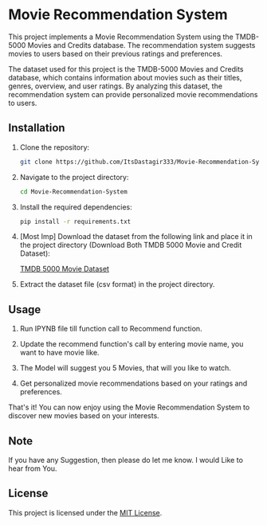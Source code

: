 # Movie Recommendation System

This project implements a Movie Recommendation System using the TMDB-5000 Movies and Credits database. The recommendation system suggests movies to users based on their previous ratings and preferences.

The dataset used for this project is the TMDB-5000 Movies and Credits database, which contains information about movies such as their titles, genres, overview, and user ratings. By analyzing this dataset, the recommendation system can provide personalized movie recommendations to users.

## Installation

1. Clone the repository:

   ```bash
   git clone https://github.com/ItsDastagir333/Movie-Recommendation-System.git
   ```

2. Navigate to the project directory:

   ```bash
   cd Movie-Recommendation-System
   ```

3. Install the required dependencies:

   ```bash
   pip install -r requirements.txt
   ```

4. [Most Imp] Download the dataset from the following link and place it in the project directory
  (Download Both TMDB 5000 Movie and Credit Dataset):

   [TMDB 5000 Movie Dataset](https://www.kaggle.com/tmdb/tmdb-movie-metadata)

5. Extract the dataset file (csv format) in the project directory.

## Usage

1. Run IPYNB file till function call to Recommend function.

2. Update the recommend function's call by entering movie name, you want to have movie like.

3. The Model will suggest you 5 Movies, that will you like to watch.

4. Get personalized movie recommendations based on your ratings and preferences.

That's it! You can now enjoy using the Movie Recommendation System to discover new movies based on your interests.

## Note
If you have any Suggestion, then please do let me know. I would Like to hear from You. 



## License

This project is licensed under the [MIT License](LICENSE).
